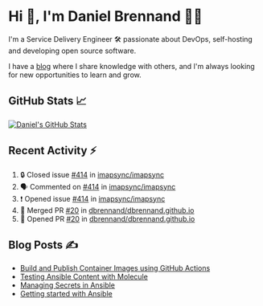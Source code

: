 # Hi 👋, I'm Daniel Brennand 👨‍💻

I'm a Service Delivery Engineer 🛠 passionate about DevOps, self-hosting and developing open source software.

I have a [blog](https://danielbrennand.com/blog/) where I share knowledge with others, and I'm always looking for new opportunities to learn and grow.

## GitHub Stats 📈

[![Daniel's GitHub Stats](https://github-readme-stats-dbrennand.vercel.app/api?username=dbrennand&show_icons=true&count_private=true&hide_border=true&theme=dark)](https://github.com/anuraghazra/github-readme-stats)

## Recent Activity ⚡

<!--START_SECTION:activity-->
1. 🔒 Closed issue [#414](https://github.com/imapsync/imapsync/issues/414) in [imapsync/imapsync](https://github.com/imapsync/imapsync)
2. 🗣 Commented on [#414](https://github.com/imapsync/imapsync/issues/414#issuecomment-1726603808) in [imapsync/imapsync](https://github.com/imapsync/imapsync)
3. ❗ Opened issue [#414](https://github.com/imapsync/imapsync/issues/414) in [imapsync/imapsync](https://github.com/imapsync/imapsync)
4. 🎉 Merged PR [#20](https://github.com/dbrennand/dbrennand.github.io/pull/20) in [dbrennand/dbrennand.github.io](https://github.com/dbrennand/dbrennand.github.io)
5. 💪 Opened PR [#20](https://github.com/dbrennand/dbrennand.github.io/pull/20) in [dbrennand/dbrennand.github.io](https://github.com/dbrennand/dbrennand.github.io)
<!--END_SECTION:activity-->

## Blog Posts ✍

<!-- BLOG-POST-LIST:START -->
- [Build and Publish Container Images using GitHub Actions](https://danielbrennand.com/blog/build-and-publish-container-image-gha/)
- [Testing Ansible Content with Molecule](https://danielbrennand.com/blog/testing-ansible-content/)
- [Managing Secrets in Ansible](https://danielbrennand.com/blog/managing-secrets-in-ansible/)
- [Getting started with Ansible](https://danielbrennand.com/blog/getting-started-ansible/)
<!-- BLOG-POST-LIST:END -->
